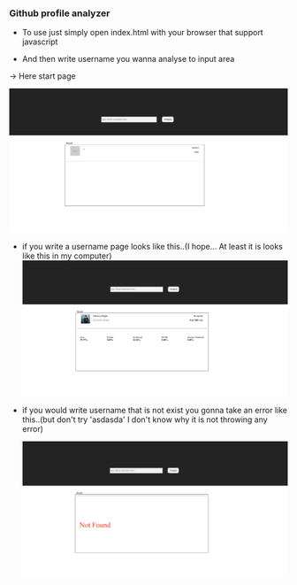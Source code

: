 ### Github profile analyzer

- To use just simply open index.html with your browser that support javascript

* And then write username you wanna analyse to input area

-> Here start page

![image](./screenshots/giris.png)

- if you write a username page looks like this..(I hope... At least it is looks like this in my computer)
  ![image](./screenshots/result.png)

* if you would write username that is not exist you gonna take an error like this..(but don't try 'asdasda' I don't know why it is not throwing any error)

  ![image](./screenshots/error.png)

